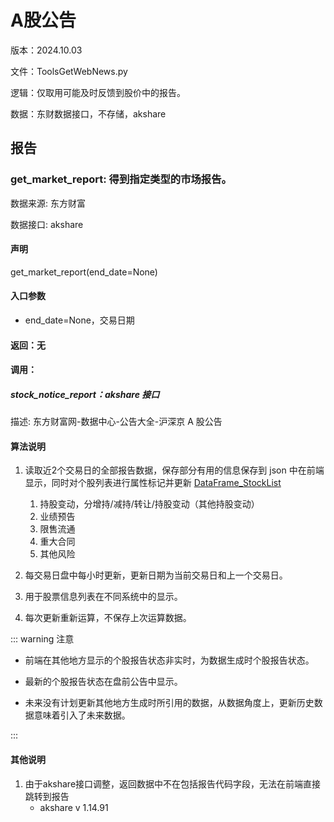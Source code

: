# A股公告

版本：2024.10.03

文件：ToolsGetWebNews.py

逻辑：仅取用可能及时反馈到股价中的报告。

数据：东财数据接口，不存储，akshare

## 报告

### get_market_report: 得到指定类型的市场报告。

数据来源: 东方财富

数据接口: akshare

#### 声明

get_market_report(end_date=None)

#### 入口参数

- end_date=None，交易日期

#### 返回：无

#### 调用：

##### stock_notice_report：akshare 接口

描述: 东方财富网-数据中心-公告大全-沪深京 A 股公告

#### 算法说明

1. 读取近2个交易日的全部报告数据，保存部分有用的信息保存到 json 中在前端显示，同时对个股列表进行属性标记并更新 [DataFrame_StockList](/server/DataFrame_StockList)
   1. 持股变动，分增持/减持/转让/持股变动（其他持股变动）
   2. 业绩预告
   3. 限售流通
   4. 重大合同
   5. 其他风险

2. 每交易日盘中每小时更新，更新日期为当前交易日和上一个交易日。
3. 用于股票信息列表在不同系统中的显示。
4. 每次更新重新运算，不保存上次运算数据。

::: warning 注意

- 前端在其他地方显示的个股报告状态非实时，为数据生成时个股报告状态。

- 最新的个股报告状态在盘前公告中显示。

- 未来没有计划更新其他地方生成时所引用的数据，从数据角度上，更新历史数据意味着引入了未来数据。

:::

#### 其他说明

1. 由于akshare接口调整，返回数据中不在包括报告代码字段，无法在前端直接跳转到报告
   - akshare v 1.14.91

